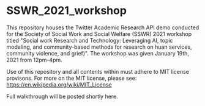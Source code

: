 # SSWR_2021_workshop

This repository houses the Twitter Academic Research API demo conducted for the Society of Social Work and Social Welfare (SSWR) 2021 workshop
titled "Social work Research and Technology: Leveraging AI, topic modeling, and community-based methods for research on huan services, community violence, and grief)". The workshop was given January 19th, 2021 from 12pm-4pm. 

Use of this repository and all contents within must adhere to MIT license provisons. For more on the MIT license, please see: https://en.wikipedia.org/wiki/MIT_License

Full walkthrough will be posted shortly here. 
